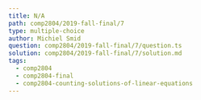 ```yaml
---
title: N/A
path: comp2804/2019-fall-final/7
type: multiple-choice
author: Michiel Smid
question: comp2804/2019-fall-final/7/question.ts
solution: comp2804/2019-fall-final/7/solution.md
tags:
  - comp2804
  - comp2804-final
  - comp2804-counting-solutions-of-linear-equations
---
```

